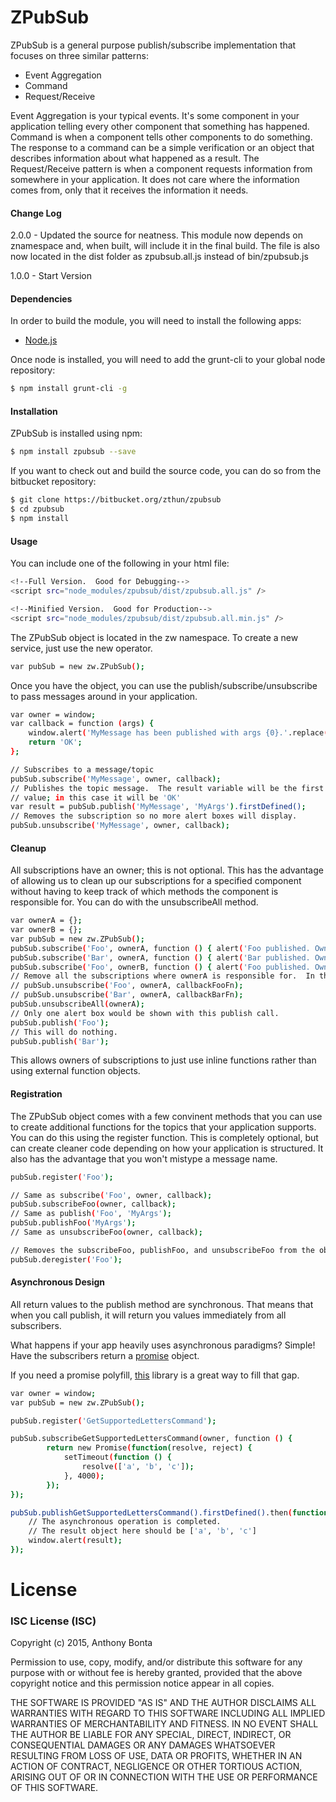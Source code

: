 # ZPubSub

ZPubSub is a general purpose publish/subscribe implementation that focuses on three similar patterns:

*  Event Aggregation
*  Command
*  Request/Receive

Event Aggregation is your typical events.  It's some component in your application telling every other component that something has happened.  Command is when a component tells other components to do something.  The response to a command can be a simple verification or an object that describes information about what happened as a result.  The Request/Receive pattern is when a component requests information from somewhere in your application.  It does not care where the information comes from, only that it receives the information it needs.

#### Change Log
2.0.0 - Updated the source for neatness.  This module now depends on znamespace and, when built, will include it in the final build.  The 
        file is also now located in the dist folder as zpubsub.all.js instead of bin/zpubsub.js 
        
1.0.0 - Start Version

#### Dependencies
In order to build the module, you will need to install the following apps:

* [Node.js](https://nodejs.org/en/)

Once node is installed, you will need to add the grunt-cli to your global node repository:

```sh
$ npm install grunt-cli -g
```

#### Installation

ZPubSub is installed using npm: 

```sh
$ npm install zpubsub --save
```

If you want to check out and build the source code, you can do so from the bitbucket repository:

```sh
$ git clone https://bitbucket.org/zthun/zpubsub
$ cd zpubsub
$ npm install
```

#### Usage

You can include one of the following in your html file:

```sh
<!--Full Version.  Good for Debugging-->
<script src="node_modules/zpubsub/dist/zpubsub.all.js" />
```

```sh
<!--Minified Version.  Good for Production-->
<script src="node_modules/zpubsub/dist/zpubsub.all.min.js" />
```

The ZPubSub object is located in the zw namespace.  To create a new service, just use the new operator.

```sh
var pubSub = new zw.ZPubSub();
```

Once you have the object, you can use the publish/subscribe/unsubscribe to pass messages around in your application.  

```sh
var owner = window;
var callback = function (args) {
    window.alert('MyMessage has been published with args {0}.'.replace('{0}', args); 
    return 'OK';
};

// Subscribes to a message/topic
pubSub.subscribe('MyMessage', owner, callback);
// Publishes the topic message.  The result variable will be the first defined 
// value; in this case it will be 'OK'
var result = pubSub.publish('MyMessage', 'MyArgs').firstDefined();
// Removes the subscription so no more alert boxes will display.
pubSub.unsubscribe('MyMessage', owner, callback);
```

#### Cleanup

All subscriptions have an owner; this is not optional.  This has the advantage of allowing us to clean up our subscriptions for a specified component without having to keep track of which methods the component is responsible for.  You can do with the unsubscribeAll method.

```sh
var ownerA = {};
var ownerB = {};
var pubSub = new zw.ZPubSub();
pubSub.subscribe('Foo', ownerA, function () { alert('Foo published. Owner A received.'); });
pubSub.subscribe('Bar', ownerA, function () { alert('Bar published. Owner A received.'); });
pubSub.subscribe('Foo', ownerB, function () { alert('Foo published. Owner B received.'); });
// Remove all the subscriptions where ownerA is responsible for.  In this case, this would be the same as doing
// pubSub.unsubscribe('Foo', ownerA, callbackFooFn);
// pubSub.unsubscribe('Bar', ownerA, callbackBarFn); 
pubSub.unsubscribeAll(ownerA);
// Only one alert box would be shown with this publish call.
pubSub.publish('Foo');
// This will do nothing.
pubSub.publish('Bar');
```

This allows owners of subscriptions to just use inline functions rather than using external function objects.

#### Registration

The ZPubSub object comes with a few convinent methods that you can use to create additional functions for the topics that your application supports.  You can do this using the register function.  This is completely optional, but can create cleaner code depending on how your application is structured.  It also has the advantage that you won't mistype a message name.

```sh
pubSub.register('Foo');

// Same as subscribe('Foo', owner, callback);
pubSub.subscribeFoo(owner, callback);
// Same as publish('Foo', 'MyArgs');
pubSub.publishFoo('MyArgs');
// Same as unsubscribeFoo(owner, callback);

// Removes the subscribeFoo, publishFoo, and unsubscribeFoo from the object.
pubSub.deregister('Foo');
```

#### Asynchronous Design

All return values to the publish method are synchronous.  That means that when you call publish, it will return you values immediately from all subscribers.  

What happens if your app heavily uses asynchronous paradigms?  Simple!  Have the subscribers return a [promise](https://developer.mozilla.org/en-US/docs/Web/JavaScript/Reference/Global_Objects/Promise) object.

If you need a promise polyfill, [this](https://github.com/taylorhakes/promise-polyfill) library is a great way to fill that gap.

```sh
var owner = window;
var pubSub = new zw.ZPubSub();

pubSub.register('GetSupportedLettersCommand');

pubSub.subscribeGetSupportedLettersCommand(owner, function () {
        return new Promise(function(resolve, reject) {
            setTimeout(function () { 
                resolve(['a', 'b', 'c']);
            }, 4000);
        });
});

pubSub.publishGetSupportedLettersCommand().firstDefined().then(function (result) {
    // The asynchronous operation is completed.
    // The result object here should be ['a', 'b', 'c']
    window.alert(result);
});
```

# License

### ISC License (ISC)
Copyright (c) 2015, Anthony Bonta

Permission to use, copy, modify, and/or distribute this software for any purpose with or without fee is hereby granted, provided that the above copyright notice and this permission notice appear in all copies.

THE SOFTWARE IS PROVIDED "AS IS" AND THE AUTHOR DISCLAIMS ALL WARRANTIES WITH REGARD TO THIS SOFTWARE INCLUDING ALL IMPLIED WARRANTIES OF MERCHANTABILITY AND FITNESS. IN NO EVENT SHALL THE AUTHOR BE LIABLE FOR ANY SPECIAL, DIRECT, INDIRECT, OR CONSEQUENTIAL DAMAGES OR ANY DAMAGES WHATSOEVER RESULTING FROM LOSS OF USE, DATA OR PROFITS, WHETHER IN AN ACTION OF CONTRACT, NEGLIGENCE OR OTHER TORTIOUS ACTION, ARISING OUT OF OR IN CONNECTION WITH THE USE OR PERFORMANCE OF THIS SOFTWARE.